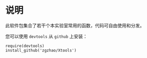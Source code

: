 # 说明
此软件包集合了若干个本实验室常用的函数，代码可自由使用和分发。

您可以使用 `devtools` 从 `github` 上安装：

```xxx
require(devtools)
install_github('zgzhao/Xtools')
```

